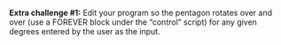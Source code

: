 **Extra challenge #1:**
Edit your program so the pentagon rotates over and over (use a FOREVER block under the “control” script) for any given degrees entered by the user as the input.
